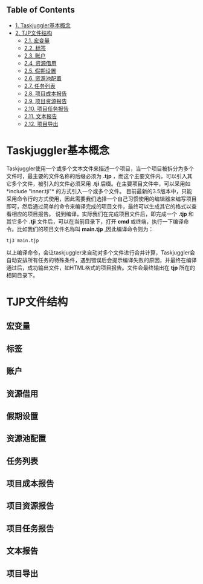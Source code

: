 <div id="table-of-contents">
<h2>Table of Contents</h2>
<div id="text-table-of-contents">
<ul>
<li><a href="#sec-1">1. Taskjuggler基本概念</a></li>
<li><a href="#sec-2">2. TJP文件结构</a>
<ul>
<li><a href="#sec-2-1">2.1. 宏变量</a></li>
<li><a href="#sec-2-2">2.2. 标签</a></li>
<li><a href="#sec-2-3">2.3. 账户</a></li>
<li><a href="#sec-2-4">2.4. 资源借用</a></li>
<li><a href="#sec-2-5">2.5. 假期设置</a></li>
<li><a href="#sec-2-6">2.6. 资源池配置</a></li>
<li><a href="#sec-2-7">2.7. 任务列表</a></li>
<li><a href="#sec-2-8">2.8. 项目成本报告</a></li>
<li><a href="#sec-2-9">2.9. 项目资源报告</a></li>
<li><a href="#sec-2-10">2.10. 项目任务报告</a></li>
<li><a href="#sec-2-11">2.11. 文本报告</a></li>
<li><a href="#sec-2-12">2.12. 项目导出</a></li>
</ul>
</li>
</ul>
</div>
</div>


# Taskjuggler基本概念<a id="sec-1" name="sec-1"></a>

Taskjuggler使用一个或多个文本文件来描述一个项目，当一个项目被拆分为多个文件时，最主要的文件名称的后缀必须为 **.tjp** ，而这个主要文件内，可以引入其它多个文件，被引入的文件必须采用 **.tji** 后缀。在主要项目文件中，可以采用如 \*include "inner.tji"\* 的方式引入一个或多个文件。
目前最新的3.5版本中，只能采用命令行的方式使用，因此需要我们选择一个自己习惯使用的编辑器来编写项目即可，然后通过简单的命令来编译完成的项目文件，最终可以生成其它的格式以查看相应的项目报告。
说到编译，实际我们在完成项目文件后，即完成一个 **.tjp** 和其它多个 **.tji** 文件后，可以在当前目录下，打开 **cmd** 或终端，执行一下编译命令。比如我们的项目文件名称叫 **main.tjp** ,因此编译命令则为：

    tj3 main.tjp

以上编译命令，会让taskjuggler来自动对多个文件进行合并计算，Taskjuggler会自动安排所有任务的特殊条件，遇到错误后会提示编译失败的原因，并最终在编译通过后，成功输出文件，如HTML格式的项目报告。文件会最终输出在 **tjp** 所在的相同目录下。

# TJP文件结构<a id="sec-2" name="sec-2"></a>

## 宏变量<a id="sec-2-1" name="sec-2-1"></a>

## 标签<a id="sec-2-2" name="sec-2-2"></a>

## 账户<a id="sec-2-3" name="sec-2-3"></a>

## 资源借用<a id="sec-2-4" name="sec-2-4"></a>

## 假期设置<a id="sec-2-5" name="sec-2-5"></a>

## 资源池配置<a id="sec-2-6" name="sec-2-6"></a>

## 任务列表<a id="sec-2-7" name="sec-2-7"></a>

## 项目成本报告<a id="sec-2-8" name="sec-2-8"></a>

## 项目资源报告<a id="sec-2-9" name="sec-2-9"></a>

## 项目任务报告<a id="sec-2-10" name="sec-2-10"></a>

## 文本报告<a id="sec-2-11" name="sec-2-11"></a>

## 项目导出<a id="sec-2-12" name="sec-2-12"></a>

